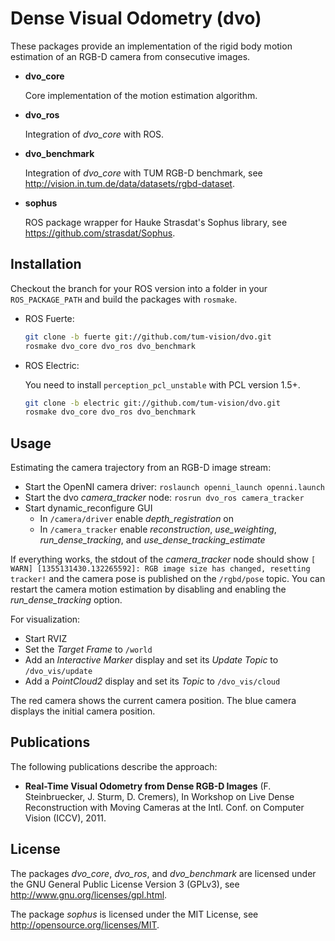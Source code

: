 # Dense Visual Odometry (dvo)

These packages provide an implementation of the rigid body motion estimation of an RGB-D camera from consecutive images.

 *  **dvo_core**
    
    Core implementation of the motion estimation algorithm. 
    
 *  **dvo_ros**
    
    Integration of *dvo_core* with ROS.
    
 *  **dvo_benchmark**
    
    Integration of *dvo_core* with TUM RGB-D benchmark, see http://vision.in.tum.de/data/datasets/rgbd-dataset.
    
 *  **sophus**
    
    ROS package wrapper for Hauke Strasdat's Sophus library, see https://github.com/strasdat/Sophus.
    

## Installation

Checkout the branch for your ROS version into a folder in your `ROS_PACKAGE_PATH` and build the packages with `rosmake`.

 *  ROS Fuerte:
    
    ```bash
    git clone -b fuerte git://github.com/tum-vision/dvo.git
    rosmake dvo_core dvo_ros dvo_benchmark
    ```

 *  ROS Electric:
    
    You need to install `perception_pcl_unstable` with PCL version 1.5+.
    
    ```bash
    git clone -b electric git://github.com/tum-vision/dvo.git
    rosmake dvo_core dvo_ros dvo_benchmark
    ```

## Usage

Estimating the camera trajectory from an RGB-D image stream:

 *  Start the OpenNI camera driver: `roslaunch openni_launch openni.launch`
 *  Start the dvo *camera_tracker* node: `rosrun dvo_ros camera_tracker`
 *  Start dynamic_reconfigure GUI
    *   In `/camera/driver` enable *depth_registration* on
    *   In `/camera_tracker` enable *reconstruction*, *use_weighting*, *run_dense_tracking*, and *use_dense_tracking_estimate*

If everything works, the stdout of the *camera_tracker* node should show `[ WARN] [1355131430.132265592]: RGB image size has changed, resetting tracker!` and the camera pose is published on the `/rgbd/pose` topic. You can restart the camera motion estimation by disabling and enabling the *run_dense_tracking* option.

For visualization:

 *  Start RVIZ
 *  Set the *Target Frame* to `/world`
 *  Add an *Interactive Marker* display and set its *Update Topic* to `/dvo_vis/update`
 *  Add a *PointCloud2* display and set its *Topic* to `/dvo_vis/cloud`

The red camera shows the current camera position. The blue camera displays the initial camera position.

## Publications

The following publications describe the approach:

 *   **Real-Time Visual Odometry from Dense RGB-D Images** (F. Steinbruecker, J. Sturm, D. Cremers), In Workshop on Live Dense Reconstruction with Moving Cameras at the Intl. Conf. on Computer Vision (ICCV), 2011.

## License

The packages *dvo_core*, *dvo_ros*, and *dvo_benchmark* are licensed under the GNU General Public License Version 3 (GPLv3), see http://www.gnu.org/licenses/gpl.html.

The package *sophus* is licensed under the MIT License, see http://opensource.org/licenses/MIT.

